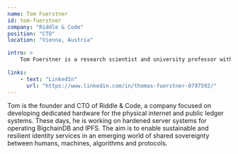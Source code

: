 ```yaml
---
name: Tom Fuerstner
id: tom-fuerstner
company: "Riddle & Code"
position: "CTO"
location: "Vienna, Austria"

intro: >
    Tom Fuerstner is a research scientist and university professor with over 30 years of experience in formal logic, social economy theory and digital art.
    
links:
    - text: "LinkedIn"
      url: "https://www.linkedin.com/in/thomas-fuerstner-0797592/"
---
```


Tom is the founder and CTO of Riddle & Code, a company focused on developing dedicated hardware for the physical internet and public ledger systems. These days, he is working on hardened server systems for operating BigchainDB and IPFS. The aim is to enable sustainable and resilient identity services in an emerging world of shared sovereignty between humans, machines, algorithms and protocols.
